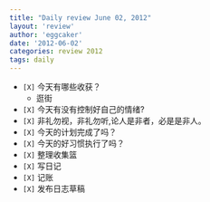 ```yaml
---
title: "Daily review June 02, 2012" 
layout: 'review'
author: 'eggcaker'
date: '2012-06-02'
categories: review 2012
tags: daily
---
```



  * `[X]` 今天有哪些收获？ 
    * 逛街 
  * `[X]` 今天有没有控制好自己的情绪? 
  * `[X]` 非礼勿视，非礼勿听,论人是非者，必是是非人。 
  * `[X]` 今天的计划完成了吗？ 
  * `[X]` 今天的好习惯执行了吗？ 
  * `[X]` 整理收集篮 
  * `[X]` 写日记 
  * `[X]` 记账 
  * `[X]` 发布日志草稿 

